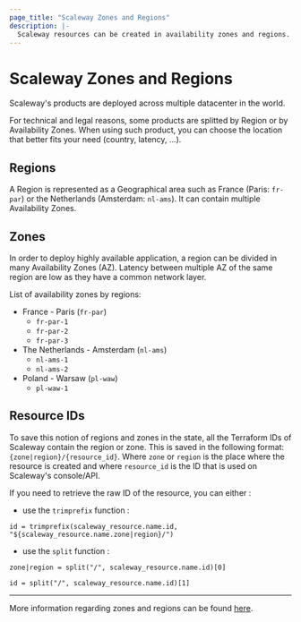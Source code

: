 ```yaml
---
page_title: "Scaleway Zones and Regions"
description: |-
  Scaleway resources can be created in availability zones and regions.
---
```


# Scaleway Zones and Regions

Scaleway's products are deployed across multiple datacenter in the world.

For technical and legal reasons, some products are splitted by Region or by Availability Zones.
When using such product, you can choose the location that better fits your need (country, latency, ...).

## Regions

A Region is represented as a Geographical area such as France (Paris: `fr-par`) or the Netherlands (Amsterdam: `nl-ams`).
It can contain multiple Availability Zones.


## Zones

In order to deploy highly available application, a region can be divided in many Availability Zones (AZ).
Latency between multiple AZ of the same region are low as they have a common network layer.

List of availability zones by regions:

- France - Paris (`fr-par`)
    - `fr-par-1`
    - `fr-par-2`
    - `fr-par-3`
- The Netherlands - Amsterdam (`nl-ams`)
    - `nl-ams-1`
    - `nl-ams-2`
- Poland - Warsaw (`pl-waw`)
    - `pl-waw-1`

## Resource IDs

To save this notion of regions and zones in the state, all the Terraform IDs of Scaleway contain the region or zone.
This is saved in the following format: `{zone|region}/{resource_id}`.
Where `zone` or `region` is the place where the resource is created and where `resource_id` is the ID that is used on Scaleway's console/API.

If you need to retrieve the raw ID of the resource, you can either :

- use the `trimprefix` function :

`id = trimprefix(scaleway_resource.name.id, "${scaleway_resource.name.zone|region}/")`

- use the `split` function :

`zone|region = split("/", scaleway_resource.name.id)[0]`

`id = split("/", scaleway_resource.name.id)[1]`

---

More information regarding zones and regions can be found [here](https://developers.scaleway.com/en/quickstart/#region-and-zone).

